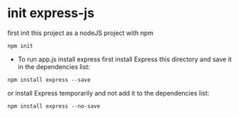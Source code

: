 # init express-js 

first init this project as a nodeJS project with npm
```
npm init
```
- To run app.js install express first 
install Express this directory and save it in the dependencies list:
```
npm install express --save
```
or
install Express temporarily and not add it to the dependencies list:
```
npm install express --no-save
```